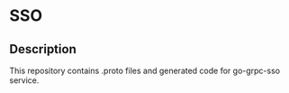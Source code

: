 # SSO

## Description

This repository contains .proto files and generated code for go-grpc-sso service.